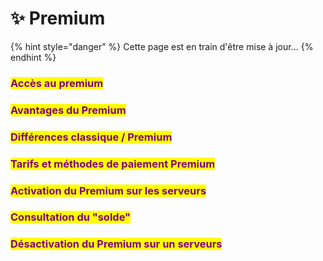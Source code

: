 # ✨ Premium

{% hint style="danger" %}
Cette page est en train d'être mise à jour...
{% endhint %}

### <mark style="color:purple;">Accès au premium</mark>



### <mark style="color:purple;">Avantages du Premium</mark>



### <mark style="color:purple;">Différences classique / Premium</mark>



### <mark style="color:purple;">Tarifs et méthodes de paiement Premium</mark>



### <mark style="color:purple;">Activation du Premium sur les serveurs</mark>



### <mark style="color:purple;">Consultation du "solde"</mark>



### <mark style="color:purple;">Désactivation du Premium sur un serveurs</mark>

